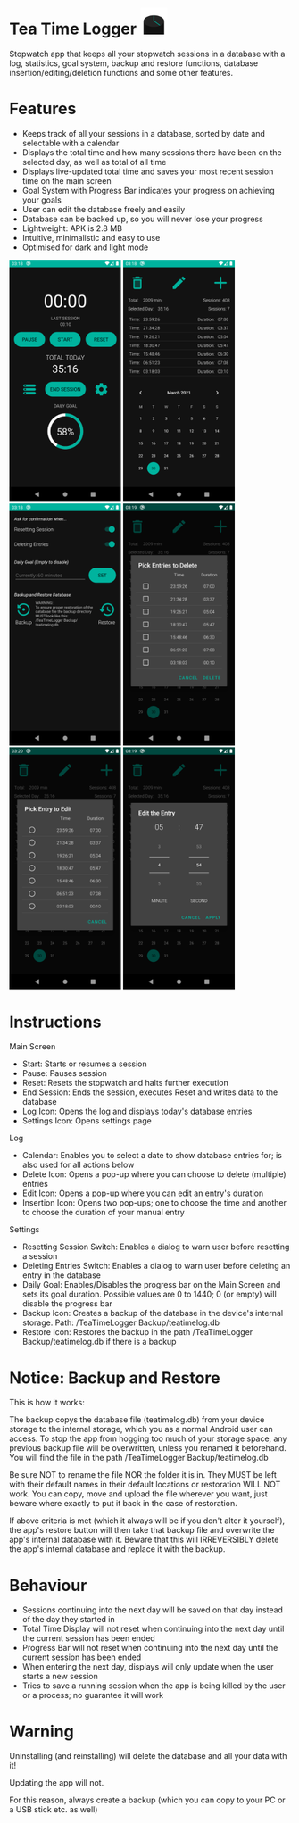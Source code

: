 # Tea Time Logger <img src="https://github.com/DerEasy/Tea-Time-Logger/blob/main/Images/Icons/App%20Icon%20Vector%20Graphic.svg" width="48">
Stopwatch app that keeps all your stopwatch sessions in a database with a log, statistics, goal system, backup and restore functions, database insertion/editing/deletion functions and some other features.

# Features
- Keeps track of all your sessions in a database, sorted by date and selectable with a calendar
- Displays the total time and how many sessions there have been on the selected day, as well as total of all time
- Displays live-updated total time and saves your most recent session time on the main screen
- Goal System with Progress Bar indicates your progress on achieving your goals
- User can edit the database freely and easily
- Database can be backed up, so you will never lose your progress
- Lightweight: APK is 2.8 MB
- Intuitive, minimalistic and easy to use
- Optimised for dark and light mode

<img src="https://github.com/DerEasy/Tea-Time-Logger/blob/main/Images/Screenshots/Main.png" width="200"> <img src="https://github.com/DerEasy/Tea-Time-Logger/blob/main/Images/Screenshots/Log.png" width="200"> <img src="https://github.com/DerEasy/Tea-Time-Logger/blob/main/Images/Screenshots/Settings.png" width="200"> <img src="https://github.com/DerEasy/Tea-Time-Logger/blob/main/Images/Screenshots/DeletePicker.png" width="200"> <img src="https://github.com/DerEasy/Tea-Time-Logger/blob/main/Images/Screenshots/EditPicker.png" width="200"> <img src="https://github.com/DerEasy/Tea-Time-Logger/blob/main/Images/Screenshots/EditDialog.png" width="200">



# Instructions
Main Screen
- Start: Starts or resumes a session
- Pause: Pauses session
- Reset: Resets the stopwatch and halts further execution
- End Session: Ends the session, executes Reset and writes data to the database
- Log Icon: Opens the log and displays today's database entries
- Settings Icon: Opens settings page

Log
- Calendar: Enables you to select a date to show database entries for; is also used for all actions below
- Delete Icon: Opens a pop-up where you can choose to delete (multiple) entries
- Edit Icon: Opens a pop-up where you can edit an entry's duration
- Insertion Icon: Opens two pop-ups; one to choose the time and another to choose the duration of your manual entry

Settings
- Resetting Session Switch: Enables a dialog to warn user before resetting a session
- Deleting Entries Switch: Enables a dialog to warn user before deleting an entry in the database
- Daily Goal: Enables/Disables the progress bar on the Main Screen and sets its goal duration. Possible values are 0 to 1440; 0 (or empty) will disable the progress bar
- Backup Icon: Creates a backup of the database in the device's internal storage. Path: /TeaTimeLogger Backup/teatimelog.db
- Restore Icon: Restores the backup in the path /TeaTimeLogger Backup/teatimelog.db if there is a backup


# Notice: Backup and Restore
This is how it works:

The backup copys the database file (teatimelog.db) from your device storage to the internal storage, which you as a normal Android user can access. To stop the app from hogging too much of your storage space, any previous backup file will be overwritten, unless you renamed it beforehand. You will find the file in the path /TeaTimeLogger Backup/teatimelog.db

Be sure NOT to rename the file NOR the folder it is in. They MUST be left with their default names in their default locations or restoration WILL NOT work. You can copy, move and upload the file wherever you want, just beware where exactly to put it back in the case of restoration.

If above criteria is met (which it always will be if you don't alter it yourself), the app's restore button will then take that backup file and overwrite the app's internal database with it. Beware that this will IRREVERSIBLY delete the app's internal database and replace it with the backup.

# Behaviour
- Sessions continuing into the next day will be saved on that day instead of the day they started in
- Total Time Display will not reset when continuing into the next day until the current session has been ended
- Progress Bar will not reset when continuing into the next day until the current session has been ended
- When entering the next day, displays will only update when the user starts a new session
- Tries to save a running session when the app is being killed by the user or a process; no guarantee it will work


# Warning
Uninstalling (and reinstalling) will delete the database and all your data with it!

Updating the app will not.

For this reason, always create a backup (which you can copy to your PC or a USB stick etc. as well)
